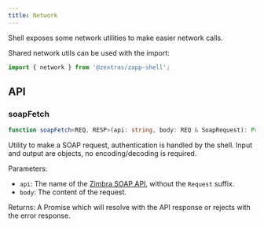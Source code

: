 ```yaml
---
title: Network
---
```


Shell exposes some network utilities to make easier network calls.

Shared network utils can be used with the import:
```typescript
import { network } from '@zextras/zapp-shell';
```

## API
### soapFetch
```typescript
function soapFetch<REQ, RESP>(api: string, body: REQ & SoapRequest): Promise<RESP> {}
```

Utility to make a SOAP request, authentication is handled by the shell.
Input and output are objects, no encoding/decoding is required.

Parameters:
- `api`: The name of the [Zimbra SOAP API][0], without the `Request` suffix.
- `body`: The content of the request.

Returns:
A Promise which will resolve with the API response or rejects with the error response.

[0]: https://wiki.zimbra.com/wiki/SOAP_API_Reference_Material_Beginning_with_ZCS_8
